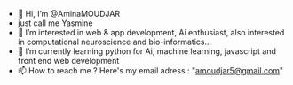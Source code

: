 - 👋 Hi, I’m @AminaMOUDJAR
- just call me Yasmine
- 👀 I’m interested in web & app development, Ai enthusiast, also interested in computational neuroscience and bio-informatics... 
- 🌱 I’m currently learning python for Ai, machine learning, javascript and front end web development
- 📫 How to reach me ? Here's my email adress : "amoudjar5@gmail.com"

<!---
AminaMOUDJAR/AminaMOUDJAR is a ✨ special ✨ repository because its `README.md` (this file) appears on your GitHub profile.
You can click the Preview link to take a look at your changes.
--->
